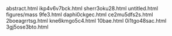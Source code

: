 abstract.html
ikp4v6v7bck.html
sherr3oku28.html
untitled.html
figures/mass
9fe3.html
daphi0ckgec.html
ce2mu5dfs2s.html
2boeagrrtsg.html
kne6kmgo5c4.html
10bae.html
0i1tgo48sac.html
3gj5ose3bto.html